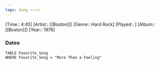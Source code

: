 ```yaml
---
tags: Song ⭐⭐⭐⭐ 
---
```

[Time:: 4:45]
[Artist:: [[Boston]]]
[Genre:: Hard Rock]
[Played:: ]
[Album:: [[Boston]]]
[Year:: 1976]
### Dates
````dataview
TABLE Favorite_Song
WHERE Favorite_Song = "More Than a Feeling"
````
